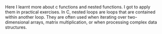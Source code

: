  Here I learnt more about c functions and nested functions. I got to apply them in practical exercises. In C, nested loops are loops that are contained within another loop. They are often used when iterating over two-dimensional arrays, matrix multiplication, or when processing complex data structures.
